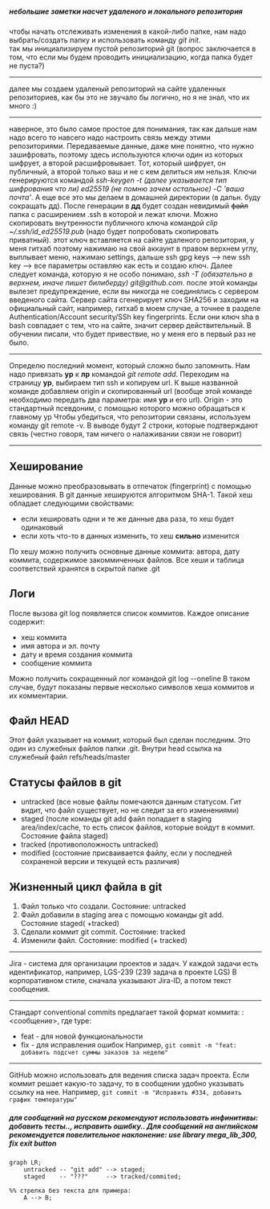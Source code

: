 ##### небольшие заметки насчет удаленого и локального репозитория

чтобы начать отслеживать изменения в какой-либо папке, нам надо выбрать/создать папку и использовать команду _git init_.  
так мы инициализируем пустой репозиторий git (вопрос заключается в том, что если мы будем проводить инициализацию, когда папка будет не пуста?)

----

далее мы создаем удаленый репозиторий на сайте удаленных репозиториев, как бы это не звучало бы логично, но я не знал, что их много :)

----

наверное, это было самое простое для понимания, так как дальше нам надо всего то навсего надо настроить связь между этими репозиториями. 
Передаваемые данные, даже мне понятно, что нужно зашифровать, поэтому здесь используются ключи один из которых шифрует, а второй расшифровывает. 
Тот, который шифрует, он публичный, а второй только ваш и не с кем делиться им нельзя.
Ключи генерируются командой _ssh-keygen -t (далее указывается тип шифрования что ли) ed25519 (не помню зачем остальное) -С 'ваша почта'_. 
А еще все это мы делаем в домашней директории (в дальн. буду сокращать дд). 
После генерации в **дд** будет создан невидимый ~~файл~~ папка с расширением .ssh в которой и лежат ключи. 
Можно скопировать внутренности публичного ключа командой _clip ~/.ssh/id_ed25519.pub_ (надо будет попробовать скопировать приватный).
этот ключ вставляется на сайте удаленого репозитория, у меня гитхаб поэтому нажимаю на свой аккаунт в правом верхнем углу, выплывает меню, нажимаю settings, дальше ssh gpg keys --> new ssh key --> все параметры оставляю как есть и создаю ключ. 
Далее следует команда, которую я не особо понимаю, _ssh -T (обязательно в верхнем, иначе пишет билиберду) git@github.com_. 
после этой команды вылезет предупреждение, если вы никогда не соединялись с сервером введеного сайта. 
Сервер сайта сгенерирует ключ SHA256 и заходим на официальный сайт, например, гитхаб в моем случае, а точнее в разделе Authentication/Account security/SSh key fingerprints.
Если они ключ sha в bash совпадает с тем, что на сайте, значит сервер действительный. В обучении писали, что будет привествие, но у меня его в первый раз не было.

----

Определю последний момент, который сложно было запомнить.
Нам надо привязать **ур** к **лр** командой _git remote add_. Переходим на страницу **ур**, выбираем тип ssh и копируем url.
К выше названной команде добавляем origin и скопированный url (вообще этой команде необходимо передать два параметра: имя **ур** и его url). 
Origin - это стандартный псевдоним, с помощью которого можно обращаться к главному ур
Чтобы убедиться, что репозитории связаны, используем команду git remote -v. В выводе будут 2 строки, которые подтверждают связь (честно говоря, там ничего о налаживании связи не говорит)

----

## Хеширование

Данные можно преобразовывать в отпечаток (fingerprint) с помощью хеширования. В git данные хешируются алгоритмом SHA-1. 
Такой хеш обладает следующими свойствами:
* если хешировать одни и те же данные два раза, то хеш будет одинаковый
* если хоть что-то в данных изменить, то хеш **сильно** изменится

По хешу можно получить основные данные коммита: автора, дату коммита, содержимое закоммиченных файлов.
Все хеши и таблица соответствий хранятся в скрытой папке .git

## Логи

После вызова git log появляется список коммитов. Каждое описание содержит:
* хеш коммита
* имя автора и эл. почту
* дату и время создания коммита
* сообщение коммита

Можно получить сокращенный лог командой git log --oneline
В таком случае, будут показаны первые несколько символов хеша коммитов и их комментарии.

## Файл HEAD

Этот файл указывает на коммит, который был сделан последним.
Это один из служебных файлов папки .git. Внутри head ссылка на служебный файл refs/heads/master

## Статусы файлов в git 

* untracked (все новые файлы помечаются данным статусом. Гит видит, что файл существует, но не следит за его изменениями) 
* staged (после команды git add файл попадает в staging area/index/cache, то есть список файлов, которые войдут в коммит. Состояние файла staged)
* tracked (противоположность untracked)
* modified (состояние присваивается файлу, если у последней сохраненой версии и текущей есть различия)

## Жизненный цикл файла в git

1. Файл только что создали. Состояние: untracked
2. Файл добавили в staging area с помощью команды git add. Состояние staged( +tracked)
3. Сделали коммит git commit. Состояние: tracked 
4. Изменили файл. Состояние: modified (+ tracked)

----

Jira - система для организации проектов и задач. У каждой задачи есть идентификатор, например, LGS-239 (239 задача в проекте LGS)
В корпоративном стиле, сначала указывают Jira-ID, а потом текст сообщения.

----

Стандарт conventional commits предлагает такой формат коммита: <type>: <сообщение>, где type:
* feat - для новой функциональности 
* fix - для исправления ошибок 
Например, ```git commit -m "feat: добавить подсчет суммы заказов за неделю"```

----

GitHub можно использовать для ведения списка задач проекта. Если коммит решает какую-то задачу, то в сообщении удобно указывать ссылку на нее. 
Например, ```git commit -m "Исправить #334, добавить график температуры"```  

##### для сообщений на русском рекомендуют использовать инфинитивы: добавить тесты.., исправить ошибку.. Для сообщений на английском рекомендуется повелительное наклонение: use library mega_lib_300, fix exit button

```mermaid 
graph LR;
	untracked -- "git add" --> staged;
	staged    -- "???"     --> tracked/commited;

%% стрелка без текста для примера:
	A --> B;
```





